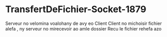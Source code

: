 # TransfertDeFichier-Socket-1879

Serveur no velomina voalohany de avy eo Client
Client no michoisir fichier alefa , ny serveur no mirecevoir
ao amle dossier Recu le fichier rehefa azo
